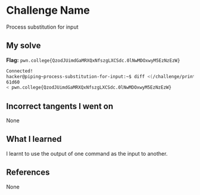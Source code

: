 # Challenge Name
Process substitution for input

## My solve
**Flag:** `pwn.college{QzodJUimdGaMRXQxNfszgLXCSdc.0lNwMDOxwyM5EzNzEzW}`


```bash
Connected!
hacker@piping~process-substitution-for-input:~$ diff <(/challenge/print_decoys_and_flag) <(/challenge/print_decoys)
61d60
< pwn.college{QzodJUimdGaMRXQxNfszgLXCSdc.0lNwMDOxwyM5EzNzEzW}

```

## Incorrect tangents I went on
None

## What I learned
I learnt to use the output of one command as the input to another.

## References 
None
